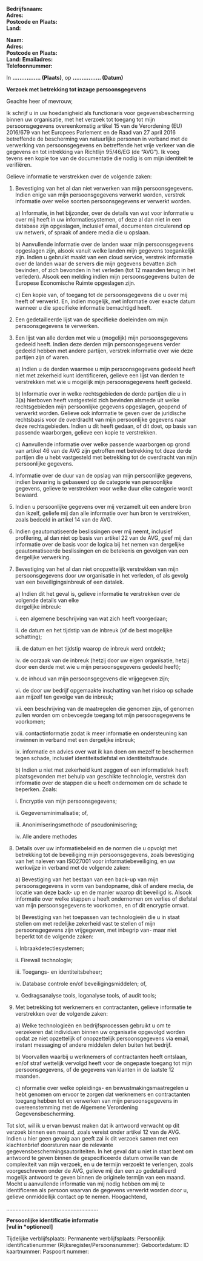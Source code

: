 **Bedrijfsnaam:**  
**Adres:**  
**Postcode en Plaats:**  
**Land:**

**Naam:**  
**Adres:**  
**Postcode en Plaats:**  
**Land:**
**Emailadres:**  
**Telefoonnummer:**


In **................ (Plaats)**, op **................ (Datum)**

**Verzoek met betrekking tot inzage persoonsgegevens**

Geachte heer of mevrouw,

Ik schrijf u in uw hoedanigheid als functionaris voor gegevensbescherming binnen uw organisatie, met het verzoek tot toegang tot mijn persoonsgegevens overeenkomstig artikel 15 van de Verordening (EU) 2016/679 van het Europees Parlement en de Raad van 27 april 2016 betreffende de bescherming van natuurlijke personen in verband met de verwerking van persoonsgegevens en betreffende het vrije verkeer van die gegevens en tot intrekking van Richtlijn 95/46/EG (de “AVG”). Ik voeg tevens een kopie toe van de documentatie die nodig is om mijn identiteit te verifiëren.

Gelieve informatie te verstrekken over de volgende zaken:

1. Bevestiging van het al dan niet verwerken van mijn persoonsgegevens. Indien enige van mijn persoonsgegevens verwerkt worden, verstrek informatie over welke soorten persoonsgegevens er verwerkt worden.

   a) Informatie, in het bijzonder, over de details van wat voor informatie u over mij heeft in uw informatiesystemen, of deze al dan niet in een database zijn opgeslagen, inclusief email, documenten circulerend op uw netwerk, of spraak of andere media die u opslaan.

   b) Aanvullende informatie over de landen waar mijn persoonsgegevens opgeslagen zijn, alsook vanuit welke landen mijn gegevens toegankelijk zijn. Indien u gebruikt maakt van een cloud service, verstrek informatie over de landen waar de servers die mijn gegevens bevatten zich bevinden, of zich bevonden in het verleden (tot 12 maanden terug in het verleden). Alsook een melding indien mijn persoonsgegevens buiten de Europese Economische Ruimte opgeslagen zijn.
   
   c) Een kopie van, of toegang tot de persoonsgegevens die u over mij heeft of verwerkt. En, indien mogelijk, met informatie over exacte datum wanneer u die specifieke informatie bemachtigd heeft.

2. Een gedetailleerde lijst van de specifieke doeleinden om mijn persoonsgegevens te verwerken.

3. Een lijst van alle derden met wie u (mogelijk) mijn persoonsgegevens gedeeld heeft. Indien deze derden mijn persoonsgegevens verder gedeeld hebben met andere partijen, verstrek informatie over wie deze partijen zijn of waren.

   a) Indien u de derden waarmee u mijn persoonsgegevens gedeeld heeft niet met zekerheid kunt identificeren, gelieve een lijst van derden te verstrekken met wie u mogelijk mijn persoonsgegevens heeft gedeeld.

   b) Informatie over in welke rechtsgebieden de derde partijen die u in 3(a) hierboven heeft vastgesteld zich bevinden alsmede uit welke rechtsgebieden mijn persoonlijke gegevens opgeslagen, geopend of verwerkt worden. Gelieve ook informatie te geven over de juridische rechtsbasis voor de overdracht van mijn persoonlijke gegevens naar deze rechtsgebieden. Indien u dit heeft gedaan, of dit doet, op basis van passende waarborgen, gelieve een kopie te verstrekken. 

   c) Aanvullende informatie over welke passende waarborgen op grond van artikel 46 van de AVG zijn   getroffen met betrekking tot deze derde partijen die u hebt vastgesteld met betrekking tot de overdracht van mijn persoonlijke gegevens.

4. Informatie over de duur van de opslag van mijn persoonlijke gegevens, indien bewaring is gebaseerd op de categorie van persoonlijke gegevens, gelieve te verstrekken voor welke duur elke categorie wordt bewaard. 

5. Indien u persoonlijke gegevens over mij verzamelt uit een andere bron dan ikzelf, geliefe mij dan alle informatie over hun bron te verstrekken, zoals bedoeld in artikel 14 van de AVG.

6. Indien geautomatiseerde beslissingen over mij neemt, inclusief profilering, al dan niet op basis van artikel 22 van de AVG, geef mij dan informatie over de basis voor de logica bij het nemen van dergelijke geautomatiseerde beslissingen en de betekenis en gevolgen van een dergelijke verwerking.

7. Bevestiging van het al dan niet onopzettelijk verstrekken van mijn persoonsgegevens door uw organisatie in het verleden, of als gevolg van een beveiligingsinbreuk of een datalek. 

   a) Indien dit het geval is, gelieve informatie te verstrekken over de volgende details van elke                  
   dergelijke inbreuk:

   i. een algemene beschrijving van wat zich heeft voorgedaan;

   ii. de datum en het tijdstip van de inbreuk (of de best mogelijke schatting);

   iii. de datum en het tijdstip waarop de inbreuk werd ontdekt;

   iv. de oorzaak van de inbreuk (hetzij door uw eigen organisatie, hetzij door een derde met wie u mijn persoonsgegevens gedeeld heeft);

   v. de inhoud van mijn persoonsgegevens die vrijgegeven zijn;

   vi. de door uw bedrijf opgemaakte inschatting van het risico op schade aan mijzelf ten gevolge van de inbreuk;

   vii. een beschrijving van de maatregelen die genomen zijn, of genomen zullen worden om onbevoegde toegang tot mijn persoonsgegevens te voorkomen;

   viii. contactinformatie zodat ik meer informatie en ondersteuning kan inwinnen in verband met een dergelijke inbreuk;

   ix. informatie en advies over wat ik kan doen om mezelf te beschermen tegen schade, inclusief identiteitsdiefstal en identiteitsfraude.

   b) Indien u niet met zekerheid kunt zeggen of een informatielek heeft plaatsgevonden met behulp van geschikte technologie, verstrek dan informatie over de stappen die u heeft ondernomen om de schade te beperken. Zoals:

   i. Encryptie van mijn persoonsgegevens;

   ii. Gegevensminimalisatie; of,

   iii. Anonimiseringsmethode of pseudonimisering;

   iv. Alle andere methodes

8. Details over uw informatiebeleid en de normen die u opvolgt met betrekking tot de beveiliging mijn persoonsgegevens, zoals bevestiging van het naleven van ISO27001 voor informatiebeveiliging, en uw werkwijze in verband met de volgende zaken:

   a) Bevestiging van het bestaan van een back-up van mijn persoonsgegevens in vorm van bandopname, disk of andere media, de locatie van deze back- up en de manier waarop dit beveiligd is. Alsook informatie over welke stappen u heeft ondernomen om verlies of diefstal van mijn persoonsgegevens te voorkomen, en of dit encryptie omvat. 
   
   b) Bevestiging van het toepassen van technologieën die u in staat stellen om met redelijke zekerheid vast te stellen of mijn persoonsgegevens zijn vrijgegeven, met inbegrip van- maar niet beperkt tot de volgende zaken:

   i. Inbraakdetectiesystemen;

   ii. Firewall technologie;

   iii. Toegangs- en identiteitsbeheer;

   iv. Database controle en/of beveiligingsmiddelen; of,

   v. Gedragsanalyse tools, loganalyse tools, of audit tools;

9. Met betrekking tot werknemers en contractanten, gelieve informatie te verstrekken over de volgende zaken:

   a) Welke technologieën en bedrijfsprocessen gebruikt u om te verzekeren dat individuen binnen uw organisatie opgevolgd worden opdat ze niet opzettelijk of onopzettelijk persoonsgegevens via email, instant messaging of andere middelen delen buiten het bedrijf. 

   b) Voorvallen waarbij u werknemers of contractanten heeft ontslaan, en/of straf wettelijk vervolgd heeft voor de ongepaste toegang tot mijn persoonsgegevens, of de gegevens van klanten in de laatste 12 maanden.

   c) nformatie over welke opleidings- en bewustmakingsmaatregelen u hebt genomen om ervoor te zorgen dat werknemers en contractanten toegang hebben tot en verwerken van mijn persoonsgegevens in overeenstemming met de Algemene Verordening Gegevensbescherming.

Tot slot, wil ik u ervan bewust maken dat ik antwoord verwacht op dit verzoek binnen een maand, zoals vereist onder artikel 12 van de AVG. Indien u hier geen gevolg aan geeft zal ik dit verzoek samen met een klachtenbrief doorsturen naar de relevante gegevensbeschermingsautoriteiten. In het geval dat u niet in staat bent om antwoord te geven binnen de gespecificeerde datum omwille van de complexiteit van mijn verzoek, en u de termijn verzoekt te verlengen, zoals voorgeschreven onder de AVG, gelieve mij dan een zo gedetailleerd mogelijk antwoord te geven binnen de originele termijn van een maand. Mocht u aanvullende informatie van mij nodig hebben om mij te identificeren als persoon waarvan de gegevens verwerkt worden door u, gelieve onmiddellijk contact op te nemen. 
Hoogachtend,


............................................................

**Persoonlijke identificatie informatie**  
**[vul in \*optioneel]**

Tijdelijke verblijfsplaats:
Permanente verblijfsplaats:
Persoonlijk identificatienummer (Rijksregister/Persoonsnummer):
Geboortedatum:
ID kaartnummer:
Paspoort nummer:
